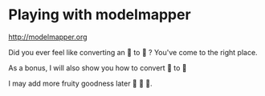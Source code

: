 # Playing with modelmapper

http://modelmapper.org

Did you ever feel like converting an :apple: to :orange: ?  You've come to the right place.  

As a bonus, I will also show you how to convert :orange: to :green_apple:

I may add more fruity goodness later :grapes:  :peach:  :pear:.


